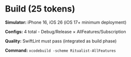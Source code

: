 # Build (25 tokens)

**Simulator:** iPhone 16, iOS 26 (iOS 17+ minimum deployment)

**Configs:** 4 total - Debug/Release × AllFeatures/Subscription  

**Quality:** SwiftLint must pass (integrated as build phase)

**Command:** `xcodebuild -scheme Ritualist-AllFeatures`